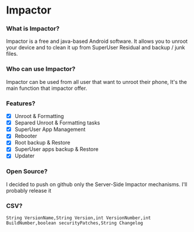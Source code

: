# Impactor
### What is Impactor?
Impactor is a free and java-based Android software. It allows you to unroot your device and to clean it up from SuperUser Residual and backup / junk files.
### Who can use Impactor?
Impactor can be used from all user that want to unroot their phone, It's the main function that impactor offer.
### Features?
- [x] Unroot & Formatting
- [x] Separed Unroot & Formatting tasks
- [x] SuperUser App Management
- [x] Rebooter
- [x] Root backup & Restore
- [x] SuperUser apps backup & Restore
- [x] Updater

### Open Source?
I decided to push on github only the Server-Side Impactor mechanisms. I'll probably release it

### CSV?
`String VersionName,String Version,int VersionNumber,int BuildNumber,boolean securityPatches,String Changelog`
